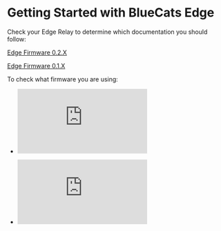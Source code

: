 # Getting Started with BlueCats Edge 

Check your Edge Relay to determine which documentation you should follow:

[Edge Firmware 0.2.X](https://github.com/bluecats/bluecats-docs-edge/tree/master/edge-0.2.X)

[Edge Firmware 0.1.X](https://github.com/bluecats/bluecats-docs-edge/tree/master/edge-0.1.X)


To check what firmware you are using: 

* ![Edge Relay Getting Started Guide](https://github.com/bluecats/bluecats-docs-edge/blob/master/edge-0.2.X/getting-started-connect.md#in-the-box "Getting Started") 

* ![How to Check the Firmware version](https://github.com/bluecats/bluecats-docs-edge/blob/master/edge-0.2.X/getting-started-connect.md#edge-web-interface--checking-your-firmware-version "Firmware Version")
